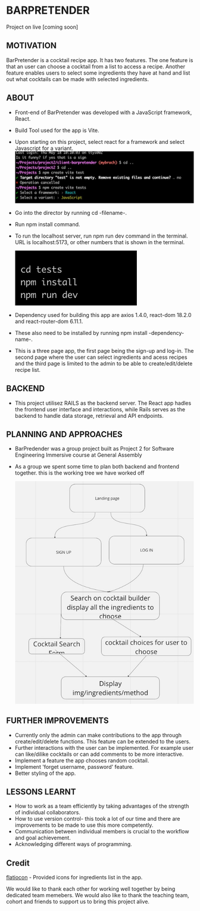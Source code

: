 # BARPRETENDER
Project on live [coming soon]
## MOTIVATION
BarPretender is a cocktail recipe app. It has two features. The one feature is that an user can  choose a cocktail from a list to access a recipe. Another feature enables users to select some ingredients they have at hand and list out what cocktails can be made with selected ingredients.
## ABOUT
- Front-end of BarPretender was developed with a JavaScript framework, React.
- Build Tool used for the app is Vite.
- Upon starting on this project, select react for a framework and select Javascript for a variant.
![how to create React project](public//howtoreact.jpg)
- Go into the director by running cd -filename-.
- Run npm install command.
- To run the localhost server, run npm run dev command in the terminal. URL is localhost:5173, or other numbers that is shown in the terminal.

    ![command for starting React](public/commandforstarting.jpg)
- Dependency used for building this app are  axios 1.4.0, react-dom 18.2.0 and react-router-dom 6.11.1.
- These also need to be installed by running npm install -dependency-name-.
- This is a three page app, the first page being the sign-up and log-in. The second page where the user can select ingredients and acess recipes and the third page is limited to the admin to be able to create/edit/delete recipe list.
## BACKEND
- This project utilisez RAILS as the backend server. The React app hadles the frontend user interface and interactions, while Rails serves as the backend to handle data storage, retrieval and API endpoints.
## PLANNING AND APPROACHES
- BarPredender was a group project built as Project 2 for Software Engineering Immersive course at General Assembly
- As a group we spent some time to plan both backend and frontend together.
this is the working tree we have worked off

    ![frontend flow](public/frontend-flow.jpg)
## FURTHER IMPROVEMENTS
- Currently only the admin can make contributions to the app through create/edit/delete functions. This feature can be extended to the users.
- Further interactions with the user can be implemented. For example user can like/dilike cocktails or can add comments to be more interactive.
- Implement a feature the app chooses random cocktail.
- Implement 'forget username, password' feature.
- Better styling of the app.

## LESSONS LEARNT
- How to work as a team efficiently by taking advantages of the strength of individual collaborators.
- How to use version control- this took a lot of our time and there are improvements to be made to use this  more competently.
- Communication between individual members is crucial to the workflow and goal achievement.
- Acknowledging different ways of programming.
## Credit
[flatiocon](https://www.flaticon.com/) - Provided icons for ingredients list in the app.

We would like to thank each other for working well together by being dedicated team memebers. We would also like to thank the teaching team, cohort and friends to support us to bring this project alive.
